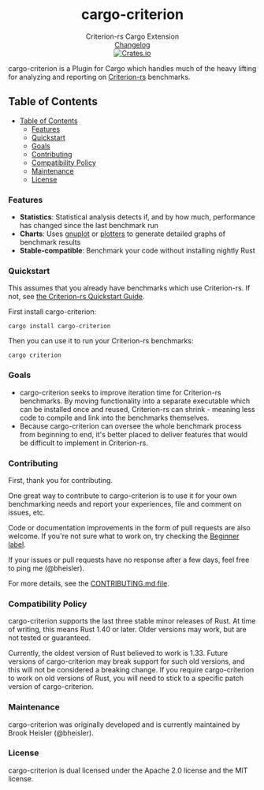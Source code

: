 <h1 align="center">cargo-criterion</h1>

<div align="center">Criterion-rs Cargo Extension</div>

<div align="center">
    <a href="https://github.com/bheisler/cargo-criterion/blob/master/CHANGELOG.md">Changelog</a>
</div>

<div align="center">
    <a href="https://crates.io/crates/cargo-criterion">
        <img src="https://img.shields.io/crates/v/cargo-criterion.svg" alt="Crates.io">
    </a>
</div>

cargo-criterion is a Plugin for Cargo which handles much of the heavy lifting for analyzing and 
reporting on [Criterion-rs](https://github.com/bheisler/criterion.rs) benchmarks.

## Table of Contents
- [Table of Contents](#table-of-contents)
  - [Features](#features)
  - [Quickstart](#quickstart)
  - [Goals](#goals)
  - [Contributing](#contributing)
  - [Compatibility Policy](#compatibility-policy)
  - [Maintenance](#maintenance)
  - [License](#license)

### Features

- __Statistics__: Statistical analysis detects if, and by how much, performance has changed since the last benchmark run
- __Charts__: Uses [gnuplot](http://www.gnuplot.info/) or [plotters](https://crates.io/crates/plotters) to generate detailed graphs of benchmark results
- __Stable-compatible__: Benchmark your code without installing nightly Rust

### Quickstart

This assumes that you already have benchmarks which use Criterion-rs. If not, see [the Criterion-rs Quickstart Guide](https://github.com/bheisler/criterion.rs#quickstart).

First install cargo-criterion:

`cargo install cargo-criterion`

Then you can use it to run your Criterion-rs benchmarks:

`cargo criterion`

### Goals

- cargo-criterion seeks to improve iteration time for Criterion-rs benchmarks. By moving functionality into a separate executable which can be installed once and reused, Criterion-rs can shrink - meaning less code to compile and link into the benchmarks themselves.
- Because cargo-criterion can oversee the whole benchmark process from beginning to end, it's better placed to deliver features that would be difficult to implement in Criterion-rs.

### Contributing

First, thank you for contributing.

One great way to contribute to cargo-criterion is to use it for your own benchmarking needs and report your experiences, file and comment on issues, etc.

Code or documentation improvements in the form of pull requests are also welcome. If you're not
sure what to work on, try checking the 
[Beginner label](https://github.com/bheisler/cargo-criterion/issues?q=is%3Aissue+is%3Aopen+label%3ABeginner).

If your issues or pull requests have no response after a few days, feel free to ping me (@bheisler).

For more details, see the [CONTRIBUTING.md file](https://github.com/bheisler/cargo-criterion/blob/master/CONTRIBUTING.md).

### Compatibility Policy

cargo-criterion supports the last three stable minor releases of Rust. At time of
writing, this means Rust 1.40 or later. Older versions may work, but are not tested or guaranteed.

Currently, the oldest version of Rust believed to work is 1.33. Future versions of cargo-criterion may
break support for such old versions, and this will not be considered a breaking change. If you
require cargo-criterion to work on old versions of Rust, you will need to stick to a
specific patch version of cargo-criterion.

### Maintenance

cargo-criterion was originally developed and is currently maintained by Brook Heisler (@bheisler).

### License

cargo-criterion is dual licensed under the Apache 2.0 license and the MIT license.
